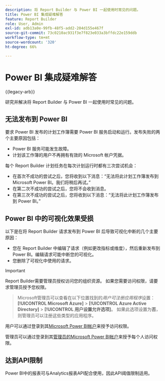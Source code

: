 ```yaml
---
description: 将 Report Builder 与 Power BI 一起使用时常见的问题。
title: Power BI 集成疑难解答
feature: Report Builder
role: User, Admin
exl-id: adb13a0e-99fb-48f5-add2-204d155e467f
source-git-commit: 73c0210ac931f3e7f823e033a3bffdc22e159ddb
workflow-type: tm+mt
source-wordcount: '320'
ht-degree: 66%

---
```


# Power BI 集成疑难解答

{{legacy-arb}}

研究并解决将 Report Builder 与 Power BI 一起使用时常见的问题。

## 无法发布到 Power BI

要求 Power BI 发布的计划工作簿需要 Power BI 服务启动和运行。发布失败的两个主要原因包括：

* Power BI 服务可能发生故障。
* 计划该工作簿的用户不再拥有有效的 Microsoft 帐户凭据。

每个 Report Builder 计划任务在每次计划运行时都有三次尝试机会：

* 在首次不成功的尝试之后，您将收到以下消息：“无法将此计划工作簿发布到 Microsoft Power BI。我们将稍后再试。”
* 在第二次不成功的尝试之后，您将不会收到消息。
* 在第三次不成功的尝试之后，您将收到以下消息：“无法将此计划工作簿发布到 Power BI。”

## Power BI 中的可视化效果受损

以下是在将 Report Builder 请求发布到 Power BI 后导致可视化中断的几个主要原因：

* 您在 Report Builder 中编辑了请求（例如更改指标或维度），然后重新发布到 Power BI。编辑请求可能中断您的可视化。
* 您删除了可视化中使用的请求。

>[!IMPORTANT]
>
>Report Builder需要管理员授权访问您的组织资源。 如果您需要访问权限，请要求管理员授予您权限。
>> Microsoft管理员可以查看在以下位置找到的&#x200B;*用户可注册应用程序*&#x200B;设置： **[!UICONTROL Microsoft Azure]** > **[!UICONTROL Azure Active Directory]** > **[!UICONTROL 用户设置允许选项]**。 如果此选项设置为&#x200B;**否**，则管理员可以注册这些类型的应用程序。

用户可以通过登录到其[Microsoft Power BI帐户](https://login.microsoftonline.com/common/oauth2/authorize?response_type=code&prompt=logint&client_id=8d84f6d8-29a4-4484-a670-589b32400278&redirect_uri=https%3a%2f%2fmy.omniture.com%2fsc15%2farb%2flogin.html&resource=https%3a%2f%2fanalysis.windows.net%2fpowerbi%2fapi&locale=en_US)来授予访问权限。

管理员可以通过登录到其[管理员的Microsoft Power BI帐户](https://login.microsoftonline.com/common/oauth2/authorize?response_type=code&prompt=admin_consent&client_id=8d84f6d8-29a4-4484-a670-589b32400278&redirect_uri=https%3a%2f%2fmy.omniture.com%2fsc15%2farb%2flogin.html&resource=https%3a%2f%2fanalysis.windows.net%2fpowerbi%2fapi&locale=en_US)来授予每个人访问权限。

## 达到API限制

Power BI中的报表可与Analytics报表API配合使用，因此API阈值限制适用。
